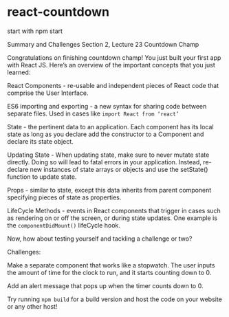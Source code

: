 # react-countdown
start with npm start

Summary and Challenges
Section 2, Lecture 23
Countdown Champ

Congratulations on finishing countdown champ! You just built your first app with React JS. Here’s an overview of the important concepts that you just learned:

React Components - re-usable and independent pieces of React code that comprise the User Interface.

ES6 importing and exporting - a new syntax for sharing code between separate files. Used in cases like `import React from ‘react’`

State - the pertinent data to an application. Each component has its local state as long as you declare add the constructor to a Component and declare its state object.

Updating State - When updating state, make sure to never mutate state directly. Doing so will lead to fatal errors in your application. Instead, re-declare new instances of state arrays or objects and use the setState() function to update state.

Props - similar to state, except this data inherits from parent component specifying pieces of state as properties.

LifeCycle Methods - events in React components that trigger in cases such as rendering on or off the screen, or during state updates. One example is the `componentDidMount()` lifeCycle hook.

Now, how about testing yourself and tackling a challenge or two?

Challenges:

Make a separate component that works like a stopwatch. The user inputs the amount of time for the clock to run, and it starts counting down to 0.

Add an alert message that pops up when the timer counts down to 0.

Try running `npm build` for a build version and host the code on your website or any other host!
